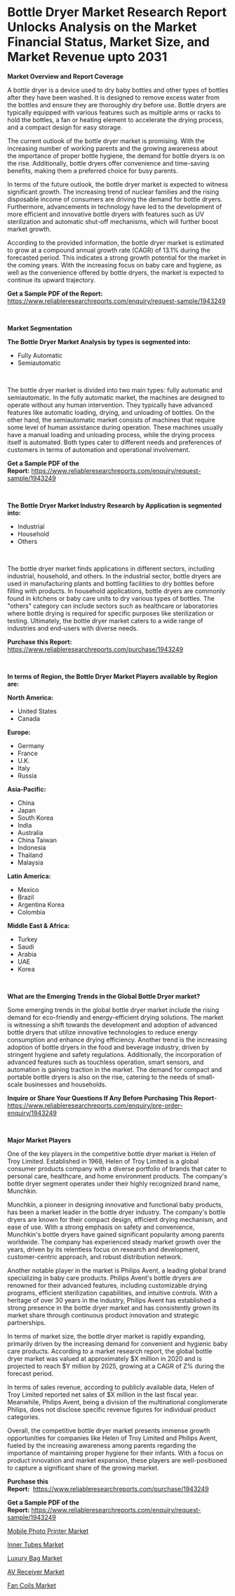 <p><h1>Bottle Dryer Market Research Report Unlocks Analysis on the Market Financial Status, Market Size, and Market Revenue upto 2031</h1></p><p><strong>Market Overview and Report Coverage</strong></p>
<p><p>A bottle dryer is a device used to dry baby bottles and other types of bottles after they have been washed. It is designed to remove excess water from the bottles and ensure they are thoroughly dry before use. Bottle dryers are typically equipped with various features such as multiple arms or racks to hold the bottles, a fan or heating element to accelerate the drying process, and a compact design for easy storage.</p><p>The current outlook of the bottle dryer market is promising. With the increasing number of working parents and the growing awareness about the importance of proper bottle hygiene, the demand for bottle dryers is on the rise. Additionally, bottle dryers offer convenience and time-saving benefits, making them a preferred choice for busy parents.</p><p>In terms of the future outlook, the bottle dryer market is expected to witness significant growth. The increasing trend of nuclear families and the rising disposable income of consumers are driving the demand for bottle dryers. Furthermore, advancements in technology have led to the development of more efficient and innovative bottle dryers with features such as UV sterilization and automatic shut-off mechanisms, which will further boost market growth.</p><p>According to the provided information, the bottle dryer market is estimated to grow at a compound annual growth rate (CAGR) of 13.1% during the forecasted period. This indicates a strong growth potential for the market in the coming years. With the increasing focus on baby care and hygiene, as well as the convenience offered by bottle dryers, the market is expected to continue its upward trajectory.</p></p>
<p><strong>Get a Sample PDF of the Report:</strong> <a href="https://www.reliableresearchreports.com/enquiry/request-sample/1943249">https://www.reliableresearchreports.com/enquiry/request-sample/1943249</a></p>
<p>&nbsp;</p>
<p><strong>Market Segmentation</strong></p>
<p><strong>The Bottle Dryer Market Analysis by types is segmented into:</strong></p>
<p><ul><li>Fully Automatic</li><li>Semiautomatic</li></ul></p>
<p>&nbsp;</p>
<p><p>The bottle dryer market is divided into two main types: fully automatic and semiautomatic. In the fully automatic market, the machines are designed to operate without any human intervention. They typically have advanced features like automatic loading, drying, and unloading of bottles. On the other hand, the semiautomatic market consists of machines that require some level of human assistance during operation. These machines usually have a manual loading and unloading process, while the drying process itself is automated. Both types cater to different needs and preferences of customers in terms of automation and operational involvement.</p></p>
<p><strong>Get a Sample PDF of the Report:</strong>&nbsp;<a href="https://www.reliableresearchreports.com/enquiry/request-sample/1943249">https://www.reliableresearchreports.com/enquiry/request-sample/1943249</a></p>
<p>&nbsp;</p>
<p><strong>The Bottle Dryer Market Industry Research by Application is segmented into:</strong></p>
<p><ul><li>Industrial</li><li>Household</li><li>Others</li></ul></p>
<p>&nbsp;</p>
<p><p>The bottle dryer market finds applications in different sectors, including industrial, household, and others. In the industrial sector, bottle dryers are used in manufacturing plants and bottling facilities to dry bottles before filling with products. In household applications, bottle dryers are commonly found in kitchens or baby care units to dry various types of bottles. The "others" category can include sectors such as healthcare or laboratories where bottle drying is required for specific purposes like sterilization or testing. Ultimately, the bottle dryer market caters to a wide range of industries and end-users with diverse needs.</p></p>
<p><strong>Purchase this Report:</strong>&nbsp; <a href="https://www.reliableresearchreports.com/purchase/1943249">https://www.reliableresearchreports.com/purchase/1943249</a></p>
<p>&nbsp;</p>
<p><strong>In terms of Region, the Bottle Dryer Market Players available by Region are:</strong></p>
<p>
    <p> <strong> North America: </strong>
        <ul>
            <li>United States</li>
            <li>Canada</li>
        </ul>
        </p> 
    <p> <strong> Europe: </strong>
        <ul>
            <li>Germany</li>
            <li>France</li>
            <li>U.K.</li>
            <li>Italy</li>
            <li>Russia</li>
        </ul>
        </p> 
    <p> <strong> Asia-Pacific: </strong>
        <ul>
            <li>China</li>
            <li>Japan</li>
            <li>South Korea</li>
            <li>India</li>
            <li>Australia</li>
            <li>China Taiwan</li>
            <li>Indonesia</li>
            <li>Thailand</li>
            <li>Malaysia</li>
        </ul>
        </p> 
    <p> <strong> Latin America: </strong>
        <ul>
            <li>Mexico</li>
            <li>Brazil</li>
            <li>Argentina Korea</li>
            <li>Colombia</li>
        </ul>
        </p> 
    <p> <strong> Middle East & Africa: </strong>
        <ul>
            <li>Turkey</li>
            <li>Saudi</li>
            <li>Arabia</li>
            <li>UAE</li>
            <li>Korea</li>
        </ul>
    </p>
    </p>
<p>&nbsp;</p>
<p><strong>What are the Emerging Trends in the Global Bottle Dryer market?</strong></p>
<p><p>Some emerging trends in the global bottle dryer market include the rising demand for eco-friendly and energy-efficient drying solutions. The market is witnessing a shift towards the development and adoption of advanced bottle dryers that utilize innovative technologies to reduce energy consumption and enhance drying efficiency. Another trend is the increasing adoption of bottle dryers in the food and beverage industry, driven by stringent hygiene and safety regulations. Additionally, the incorporation of advanced features such as touchless operation, smart sensors, and automation is gaining traction in the market. The demand for compact and portable bottle dryers is also on the rise, catering to the needs of small-scale businesses and households.</p></p>
<p><strong>Inquire or Share Your Questions If Any Before Purchasing This Report</strong>- <a href="https://www.reliableresearchreports.com/enquiry/pre-order-enquiry/1943249">https://www.reliableresearchreports.com/enquiry/pre-order-enquiry/1943249</a></p>
<p>&nbsp;</p>
<p><strong>Major Market Players</strong></p>
<p><p>One of the key players in the competitive bottle dryer market is Helen of Troy Limited. Established in 1968, Helen of Troy Limited is a global consumer products company with a diverse portfolio of brands that cater to personal care, healthcare, and home environment products. The company's bottle dryer segment operates under their highly recognized brand name, Munchkin.</p><p>Munchkin, a pioneer in designing innovative and functional baby products, has been a market leader in the bottle dryer industry. The company's bottle dryers are known for their compact design, efficient drying mechanism, and ease of use. With a strong emphasis on safety and convenience, Munchkin's bottle dryers have gained significant popularity among parents worldwide. The company has experienced steady market growth over the years, driven by its relentless focus on research and development, customer-centric approach, and robust distribution network.</p><p>Another notable player in the market is Philips Avent, a leading global brand specializing in baby care products. Philips Avent's bottle dryers are renowned for their advanced features, including customizable drying programs, efficient sterilization capabilities, and intuitive controls. With a heritage of over 30 years in the industry, Philips Avent has established a strong presence in the bottle dryer market and has consistently grown its market share through continuous product innovation and strategic partnerships.</p><p>In terms of market size, the bottle dryer market is rapidly expanding, primarily driven by the increasing demand for convenient and hygienic baby care products. According to a market research report, the global bottle dryer market was valued at approximately $X million in 2020 and is projected to reach $Y million by 2025, growing at a CAGR of Z% during the forecast period.</p><p>In terms of sales revenue, according to publicly available data, Helen of Troy Limited reported net sales of $X million in the last fiscal year. Meanwhile, Philips Avent, being a division of the multinational conglomerate Philips, does not disclose specific revenue figures for individual product categories.</p><p>Overall, the competitive bottle dryer market presents immense growth opportunities for companies like Helen of Troy Limited and Philips Avent, fueled by the increasing awareness among parents regarding the importance of maintaining proper hygiene for their infants. With a focus on product innovation and market expansion, these players are well-positioned to capture a significant share of the growing market.</p></p>
<p><strong>Purchase this Report:</strong>&nbsp;&nbsp;<a href="https://www.reliableresearchreports.com/purchase/1943249">https://www.reliableresearchreports.com/purchase/1943249</a></p>
<p></p>
<p><strong>Get a Sample PDF of the Report:</strong>&nbsp;<a href="https://www.reliableresearchreports.com/enquiry/request-sample/1943249">https://www.reliableresearchreports.com/enquiry/request-sample/1943249</a></p>
<p><p><a href="https://github.com/redneck06/Market-Research-Report-List-1/blob/main/mobile-photo-printer-market.md">Mobile Photo Printer Market</a></p><p><a href="https://github.com/zeberleansnyderallisonwjfli/Market-Research-Report-List-1/blob/main/inner-tubes-market.md">Inner Tubes Market</a></p><p><a href="https://github.com/bobicer/Market-Research-Report-List-1/blob/main/luxury-bag-market.md">Luxury Bag Market</a></p><p><a href="https://github.com/arionmp/Market-Research-Report-List-1/blob/main/av-receiver-market.md">AV Receiver Market</a></p><p><a href="https://github.com/kosella/Market-Research-Report-List-1/blob/main/fan-coils-market.md">Fan Coils Market</a></p></p>